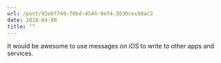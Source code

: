 ```yaml
---
url: /post/92e6f749-f0bd-4544-9ef4-3830cec60ac2
date: 2018-04-06
title: ""
---
```


It would be awesome to use messages on iOS to write to other apps and services.
